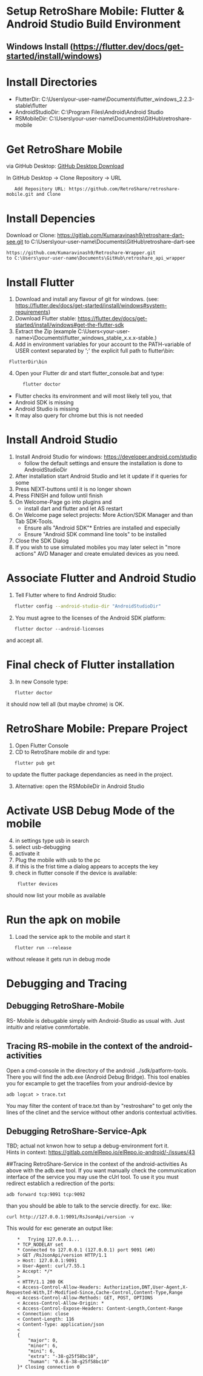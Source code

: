 # Setup RetroShare Mobile: Flutter & Android Studio Build Environment
## Windows Install (https://flutter.dev/docs/get-started/install/windows)

# Install Directories 

- FlutterDir:       C:\Users\your-user-name\Documents\flutter_windows_2.2.3-stable\flutter
- AndroidStudioDir: C:\Program Files\Android\Android Studio
- RSMobileDir:      C:\Users\your-user-name\Documents\GitHub\retroshare-mobile

# Get RetroShare Mobile

via GitHub Desktop: [GitHub Desktop Download](https://central.github.com/deployments/desktop/desktop/latest/win32)

In GitHub Desktop -> Clone Repository -> URL

       Add Repository URL: https://github.com/RetroShare/retroshare-mobile.git and Clone

# Install Depencies

Download or Clone:
	https://gitlab.com/Kumaravinash9/retroshare-dart-see.git
	to C:\Users\your-user-name\Documents\GitHub\retroshare-dart-see

	https://github.com/Kumaravinash9/Retroshare-Wrapper.git
	to C:\Users\your-user-name\Documents\GitHub\retroshare_api_wrapper

# Install Flutter 
1. Download and install any flavour of git for windows.
   (see: https://flutter.dev/docs/get-started/install/windows#system-requirements)
1. Download Flutter stable: https://flutter.dev/docs/get-started/install/windows#get-the-flutter-sdk
2. Extract the Zip (example C:\Users\<your-user-name>\Documents\flutter_windows_stable_x.x.x-stable.)
3. Add in environment variables for your account to the PATH-variable of USER context separated by ';' the explicit full path to flutter\bin: 
```
 FlutterDir\bin
```
4. Open your Flutter dir and start flutter_console.bat and type:
```bash
      flutter doctor
```
   - Flutter checks its environment and will most likely tell you, that
   - Android SDK is missing
   - Android Studio is missing
   - It may also query for chrome but this is not needed

# Install Android Studio
1. Install Android Studio for windows: https://developer.android.com/studio
   - follow the default settings and ensure the installation is done to AndroidStudioDir
2. After installation start Android Studio and let it update if it queries for some
3. Press NEXT-buttons until it is no longer shown
4. Press FINISH and follow until finish
5. On Welcome-Page go into plugins and
   - install dart and flutter and let AS restart
6. On Welcome page select projects: More Action/SDK Manager and than Tab SDK-Tools.
   - Ensure alls "Android SDK"* Entries are installed and especially
   - Ensure "Android SDK command line tools" to be installed
7. Close the SDK Dialog
8. If you wish to use simulated mobiles you may later select in "more actions" AVD Manager and create emulated devices as you need.

# Associate Flutter and Android Studio
1. Tell Flutter where to find Android Studio:
```bash    
   flutter config --android-studio-dir "AndroidStudioDir"
```
2. You must agree to the licenses of the Android SDK platform:
``` 
   flutter doctor --android-licenses
```
   and accept all.

# Final check of Flutter installation
3. In new Console type:
```
   flutter doctor
```
   it should now tell all (but maybe chrome) is OK.

# RetroShare Mobile: Prepare Project
1. Open Flutter Console
2. CD to RetroShare mobile dir and type:
```
   flutter pub get
```
   to update the flutter package dependancies as need in the project.

3. Alternative: open the RSMobileDir in Android Studio

# Activate USB Debug Mode of the mobile
4. in settings type usb in search
5. select usb-debugging
6. activate it
7. Plug the mobile with usb to the pc
8. if this is the frist time a dialog appears to accepts the key
9. check in flutter console if the device is available:
```
    flutter devices
```
   should now list your mobile as available

# Run the apk on mobile
1. Load the service apk to the mobile and start it
```
   flutter run --release
```
   without release it gets run in debug mode

# Debugging and Tracing
## Debugging RetroShare-Mobile
RS- Mobile is debugable simply with Android-Studio as usual with. Just intuitiv and relative conmfortable.
## Tracing RS-mobile in the context of the android-activities
Open a cmd-console in the directory of the android ../sdk/patform-tools.
There you will find the adb.exe (Android Debug Bridge).
This tool enables you for excample to get the tracefiles from your android-device 
by
```
adb logcat > trace.txt
```
You may filter the content of trace.txt than by "restroshare" to get only the lines of the clinet and the service without other andoris contextual activities.


## Debugging RetroShare-Service-Apk
TBD; actual not knwon how to setup a debug-environment fort it.  
Hints in context: https://gitlab.com/elRepo.io/elRepo.io-android/-/issues/43

##Tracing RetroShare-Service in the context of the android-activities
As above with the adb.exe tool.
If you want manually check the communication interface of the service 
you may use the cUrl tool.
To use it you must redirect establich a redirection of the ports:
```
adb forward tcp:9091 tcp:9092
```
than you should be able to talk to the servcie directly.
for exc. like:
```
curl http://127.0.0.1:9091/RsJsonApi/version -v
```

This would for exc generate an output like:
```
    *   Trying 127.0.0.1...
    * TCP_NODELAY set
    * Connected to 127.0.0.1 (127.0.0.1) port 9091 (#0)
    > GET /RsJsonApi/version HTTP/1.1  
    > Host: 127.0.0.1:9091  
    > User-Agent: curl/7.55.1  
    > Accept: */*  
    >  
    < HTTP/1.1 200 OK  
    < Access-Control-Allow-Headers: Authorization,DNT,User-Agent,X-Requested-With,If-Modified-Since,Cache-Control,Content-Type,Range  
    < Access-Control-Allow-Methods: GET, POST, OPTIONS  
    < Access-Control-Allow-Origin: *  
    < Access-Control-Expose-Headers: Content-Length,Content-Range  
    < Connection: close  
    < Content-Length: 116  
    < Content-Type: application/json  
    <  
    {
        "major": 0,
        "minor": 6,
        "mini": 6,
        "extra": "-38-g25f58bc10",
        "human": "0.6.6-38-g25f58bc10"
    }* Closing connection 0
```
